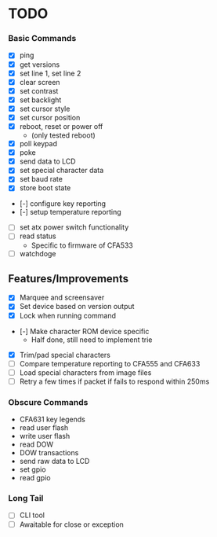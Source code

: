 # TODO

### Basic Commands

- [x] ping
- [x] get versions
- [x] set line 1, set line 2
- [x] clear screen
- [x] set contrast
- [x] set backlight
- [x] set cursor style
- [x] set cursor position
- [x] reboot, reset or power off
  - (only tested reboot)
- [x] poll keypad
- [x] poke
- [x] send data to LCD
- [x] set special character data
- [x] set baud rate
- [x] store boot state
- [-] configure key reporting
- [-] setup temperature reporting
- [ ] set atx power switch functionality
- [ ] read status
  - Specific to firmware of CFA533
- [ ] watchdoge

## Features/Improvements

- [x] Marquee and screensaver
- [x] Set device based on version output
- [x] Lock when running command
- [-] Make character ROM device specific
  - Half done, still need to implement trie
- [x] Trim/pad special characters
- [ ] Compare temperature reporting to CFA555 and CFA633
- [ ] Load special characters from image files
- [ ] Retry a few times if packet if fails to respond within 250ms

### Obscure Commands

- CFA631 key legends
- read user flash
- write user flash
- read DOW
- DOW transactions
- send raw data to LCD
- set gpio
- read gpio


### Long Tail

- [ ] CLI tool
- [ ] Awaitable for close or exception
